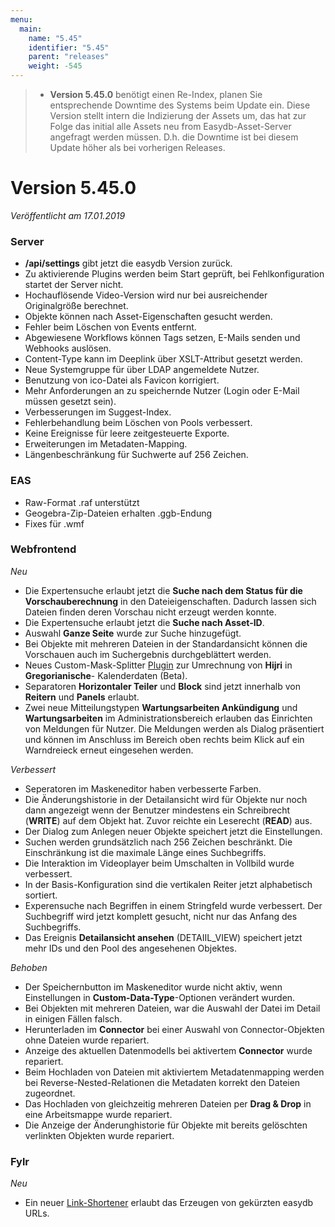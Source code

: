 ```yaml
---
menu:
  main:
    name: "5.45"
    identifier: "5.45"
    parent: "releases"
    weight: -545
---
```


> * **Version 5.45.0** benötigt einen Re-Index, planen Sie entsprechende Downtime des Systems beim Update ein. Diese Version stellt intern die Indizierung der Assets um, das hat zur Folge das initial alle Assets neu from Easydb-Asset-Server angefragt werden müssen. D.h. die Downtime ist bei diesem Update höher als bei vorherigen Releases.

# Version 5.45.0

*Veröffentlicht am 17.01.2019*

### Server

* **/api/settings** gibt jetzt die easydb Version zurück.
* Zu aktivierende Plugins werden beim Start geprüft, bei Fehlkonfiguration startet der Server nicht.
* Hochauflösende Video-Version wird nur bei ausreichender Originalgröße berechnet.
* Objekte können nach Asset-Eigenschaften gesucht werden.
* Fehler beim Löschen von Events entfernt.
* Abgewiesene Workflows können Tags setzen, E-Mails senden und Webhooks auslösen.
* Content-Type kann im Deeplink über XSLT-Attribut gesetzt werden.
* Neue Systemgruppe für über LDAP angemeldete Nutzer.
* Benutzung von ico-Datei als Favicon korrigiert.
* Mehr Anforderungen an zu speichernde Nutzer (Login oder E-Mail müssen gesetzt sein).
* Verbesserungen im Suggest-Index.
* Fehlerbehandlung beim Löschen von Pools verbessert.
* Keine Ereignisse für leere zeitgesteuerte Exporte.
* Erweiterungen im Metadaten-Mapping.
* Längenbeschränkung für Suchwerte auf 256 Zeichen.

### EAS

* Raw-Format .raf unterstützt
* Geogebra-Zip-Dateien erhalten .ggb-Endung
* Fixes für .wmf

### Webfrontend

*Neu*

* Die Expertensuche erlaubt jetzt die **Suche nach dem Status für die Vorschauberechnung** in den Dateieigenschaften. Dadurch lassen sich Dateien finden deren Vorschau nicht erzeugt werden konnte.
* Die Expertensuche erlaubt jetzt die **Suche nach Asset-ID**.
* Auswahl **Ganze Seite** wurde zur Suche hinzugefügt.
* Bei Objekte mit mehreren Dateien in der Standardansicht können die Vorschauen auch im Suchergebnis durchgeblättert werden.
* Neues Custom-Mask-Splitter [Plugin](https://github.com/programmfabrik/easydb-hijri-gregorian-converter) zur Umrechnung von **Hijri** in **Gregorianische**- Kalenderdaten (Beta).
* Separatoren **Horizontaler Teiler** und **Block** sind jetzt innerhalb von **Reitern** und **Panels** erlaubt.
* Zwei neue Mitteilungstypen **Wartungsarbeiten Ankündigung** und **Wartungsarbeiten** im Administrationsbereich erlauben das Einrichten von Meldungen für Nutzer. Die Meldungen werden als Dialog präsentiert und können im Anschluss im Bereich oben rechts beim Klick auf ein Warndreieck erneut eingesehen werden. 

*Verbessert*

- Seperatoren im Maskeneditor haben verbesserte Farben.
- Die Änderungshistorie in der Detailansicht wird für Objekte nur noch dann angezeigt wenn der Benutzer mindestens ein Schreibrecht (**WRITE**) auf dem Objekt hat. Zuvor reichte ein Leserecht (**READ**) aus.
- Der Dialog zum Anlegen neuer Objekte speichert jetzt die Einstellungen.
- Suchen werden grundsätzlich nach 256 Zeichen beschränkt. Die Einschränkung ist die maximale Länge eines Suchbegriffs.
- Die Interaktion im Videoplayer beim Umschalten in Vollbild wurde verbessert.
- In der Basis-Konfiguration sind die vertikalen Reiter jetzt alphabetisch sortiert.
- Experensuche nach Begriffen in einem Stringfeld wurde verbessert. Der Suchbegriff wird jetzt komplett gesucht, nicht nur das Anfang des Suchbegriffs.
- Das Ereignis **Detailansicht ansehen** (DETAIIL_VIEW) speichert jetzt mehr IDs und den Pool des angesehenen Objektes.

*Behoben*

* Der Speichernbutton im Maskeneditor wurde nicht aktiv, wenn Einstellungen in **Custom-Data-Type**-Optionen verändert wurden.
* Bei Objekten mit mehreren Dateien,  war die Auswahl der Datei im Detail in einigen Fällen falsch.
* Herunterladen im **Connector** bei einer Auswahl von Connector-Objekten ohne Dateien wurde repariert.
* Anzeige des aktuellen Datenmodells bei aktivertem **Connector** wurde repariert.
* Beim Hochladen von Dateien mit aktiviertem Metadatenmapping werden bei Reverse-Nested-Relationen die Metadaten korrekt den Dateien zugeordnet.
* Das Hochladen von gleichzeitig mehreren Dateien per **Drag & Drop** in eine Arbeitsmappe wurde repariert.
* Die Anzeige der Änderunghistorie für Objekte mit bereits gelöschten verlinkten Objekten wurde repariert.

### Fylr

*Neu*

* Ein neuer [Link-Shortener](https://fylr.io/docs/fylr/server/link-shortener/) erlaubt das Erzeugen von gekürzten easydb URLs.